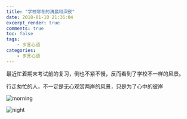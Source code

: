 ```yaml
---
title: "学校寒冬的清晨和深夜"
date: 2018-01-10 21:36:04
excerpt_render: true  
comments: true
toc: false
tags:  
    - 岁言心语
categories:
    - 岁言心语
---
```


最近忙着期末考试前的复习，倒也不紧不慢，反而看到了学校不一样的风景。

行走匆忙的人，不一定是无心观赏两岸的风景，只是为了心中的彼岸
<!-- more -->
![morning](http://www.chenqaq.com/assets/images/morning.jpg)

![night](http://www.chenqaq.com/assets/images/night.jpg)
